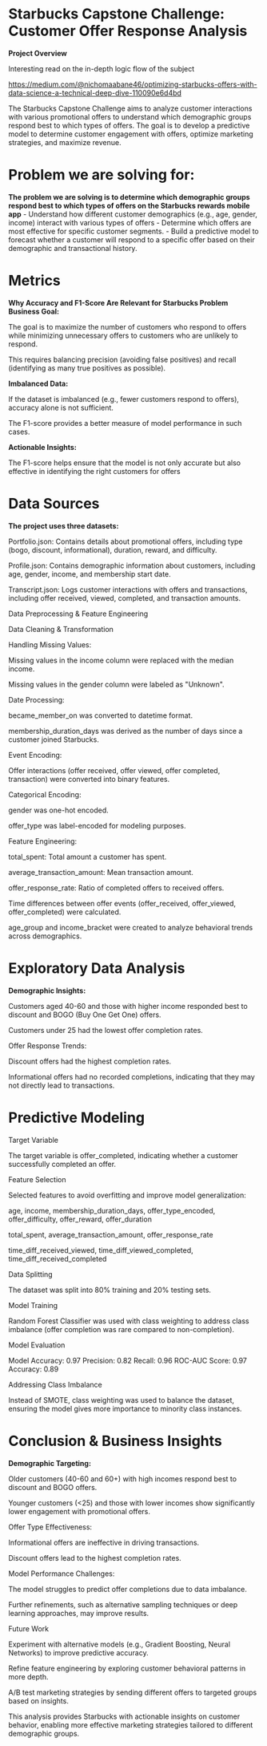 

# Starbucks Capstone Challenge: Customer Offer Response Analysis

**Project Overview**


Interesting read on the in-depth logic flow of the subject


https://medium.com/@nichomaabane46/optimizing-starbucks-offers-with-data-science-a-technical-deep-dive-110090e6d4bd

The Starbucks Capstone Challenge aims to analyze customer interactions with various promotional offers to understand which demographic groups respond best to which types of offers. The goal is to develop a predictive model to determine customer engagement with offers, optimize marketing strategies, and maximize revenue.

# Problem we are solving for:

**The problem we are solving is to determine which demographic groups respond best to which types of offers on the Starbucks rewards mobile app**
    - Understand how different customer demographics (e.g., age, gender, income) interact with various types of offers
    - Determine which offers are most effective for specific customer segments.
    - Build a predictive model to forecast whether a customer will respond to a specific offer based on their demographic and transactional history.

# Metrics

**Why Accuracy and F1-Score Are Relevant for Starbucks Problem
Business Goal:**

The goal is to maximize the number of customers who respond to offers while minimizing unnecessary offers to customers who are unlikely to respond.

This requires balancing precision (avoiding false positives) and recall (identifying as many true positives as possible).

**Imbalanced Data:**

If the dataset is imbalanced (e.g., fewer customers respond to offers), accuracy alone is not sufficient.

The F1-score provides a better measure of model performance in such cases.

**Actionable Insights:**

The F1-score helps ensure that the model is not only accurate but also effective in identifying the right customers for offers


# Data Sources

**The project uses three datasets:**

Portfolio.json: Contains details about promotional offers, including type (bogo, discount, informational), duration, reward, and difficulty.

Profile.json: Contains demographic information about customers, including age, gender, income, and membership start date.

Transcript.json: Logs customer interactions with offers and transactions, including offer received, viewed, completed, and transaction amounts.

Data Preprocessing & Feature Engineering

Data Cleaning & Transformation

Handling Missing Values:

Missing values in the income column were replaced with the median income.

Missing values in the gender column were labeled as "Unknown".

Date Processing:

became_member_on was converted to datetime format.

membership_duration_days was derived as the number of days since a customer joined Starbucks.

Event Encoding:

Offer interactions (offer received, offer viewed, offer completed, transaction) were converted into binary features.

Categorical Encoding:

gender was one-hot encoded.

offer_type was label-encoded for modeling purposes.

Feature Engineering:

total_spent: Total amount a customer has spent.

average_transaction_amount: Mean transaction amount.

offer_response_rate: Ratio of completed offers to received offers.

Time differences between offer events (offer_received, offer_viewed, offer_completed) were calculated.

age_group and income_bracket were created to analyze behavioral trends across demographics.

# Exploratory Data Analysis

**Demographic Insights:**

Customers aged 40-60 and those with higher income responded best to discount and BOGO (Buy One Get One) offers.

Customers under 25 had the lowest offer completion rates.

Offer Response Trends:

Discount offers had the highest completion rates.

Informational offers had no recorded completions, indicating that they may not directly lead to transactions.

# Predictive Modeling

Target Variable

The target variable is offer_completed, indicating whether a customer successfully completed an offer.

Feature Selection

Selected features to avoid overfitting and improve model generalization:

age, income, membership_duration_days, offer_type_encoded, offer_difficulty, offer_reward, offer_duration

total_spent, average_transaction_amount, offer_response_rate

time_diff_received_viewed, time_diff_viewed_completed, time_diff_received_completed

Data Splitting

The dataset was split into 80% training and 20% testing sets.

Model Training

Random Forest Classifier was used with class weighting to address class imbalance (offer completion was rare compared to non-completion).

Model Evaluation


Model Accuracy: 0.97
Precision: 0.82
Recall: 0.96
ROC-AUC Score: 0.97
Accuracy: 0.89

Addressing Class Imbalance

Instead of SMOTE, class weighting was used to balance the dataset, ensuring the model gives more importance to minority class instances.

# Conclusion & Business Insights

**Demographic Targeting:**

Older customers (40-60 and 60+) with high incomes respond best to discount and BOGO offers.

Younger customers (<25) and those with lower incomes show significantly lower engagement with promotional offers.

Offer Type Effectiveness:

Informational offers are ineffective in driving transactions.

Discount offers lead to the highest completion rates.

Model Performance Challenges:

The model struggles to predict offer completions due to data imbalance.

Further refinements, such as alternative sampling techniques or deep learning approaches, may improve results.

Future Work

Experiment with alternative models (e.g., Gradient Boosting, Neural Networks) to improve predictive accuracy.

Refine feature engineering by exploring customer behavioral patterns in more depth.

A/B test marketing strategies by sending different offers to targeted groups based on insights.

This analysis provides Starbucks with actionable insights on customer behavior, enabling more effective marketing strategies tailored to different demographic groups.
